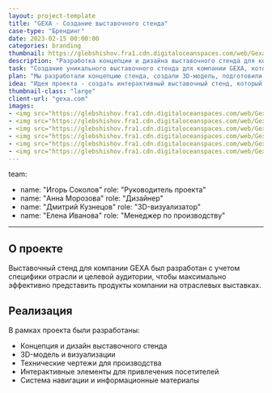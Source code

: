 ```yaml
---
layout: project-template
title: "GEXA - Создание выставочного стенда"
case-type: "Брендинг"
date: 2023-02-15 00:00:00
categories: branding
thumbnail: https://glebshishov.fra1.cdn.digitaloceanspaces.com/web/Gexa/gexa-thumbnail.webp
description: "Разработка концепции и дизайна выставочного стенда для компании GEXA, отражающего инновационный характер бренда и привлекающего внимание посетителей."
task: "Создание уникального выставочного стенда для компании GEXA, который будет выделяться среди конкурентов, привлекать целевую аудиторию и эффективно представлять продукты компании."
plan: "Мы разработали концепцию стенда, создали 3D-модель, подготовили технические чертежи и контролировали процесс производства и монтажа."
idea: "Идея проекта - создать интерактивный выставочный стенд, который станет не просто местом презентации продуктов, но и запоминающимся брендированным пространством."
thumbnail-class: "large"
client-url: "gexa.com"
images:
- <img src="https://glebshishov.fra1.cdn.digitaloceanspaces.com/web/Gexa/gexa-01.webp" class="project-img-parameters img-size-full" alt="gexa-01">
- <img src="https://glebshishov.fra1.cdn.digitaloceanspaces.com/web/Gexa/gexa-02.webp" class="project-img-parameters img-size-full" alt="gexa-02">
- <img src="https://glebshishov.fra1.cdn.digitaloceanspaces.com/web/Gexa/gexa-03.webp" class="project-img-parameters img-size-half" alt="gexa-03">
- <img src="https://glebshishov.fra1.cdn.digitaloceanspaces.com/web/Gexa/gexa-04.webp" class="project-img-parameters img-size-half" alt="gexa-04">
- <img src="https://glebshishov.fra1.cdn.digitaloceanspaces.com/web/Gexa/gexa-05.webp" class="project-img-parameters img-size-full" alt="gexa-05">
- <img src="https://glebshishov.fra1.cdn.digitaloceanspaces.com/web/Gexa/gexa-06.webp" class="project-img-parameters img-size-full" alt="gexa-06">
---
```

team:
  - name: "Игорь Соколов"
    role: "Руководитель проекта"
  - name: "Анна Морозова"
    role: "Дизайнер"
  - name: "Дмитрий Кузнецов"
    role: "3D-визуализатор"
  - name: "Елена Иванова"
    role: "Менеджер по производству"
---

## О проекте

Выставочный стенд для компании GEXA был разработан с учетом специфики отрасли и целевой аудитории, чтобы максимально эффективно представить продукты компании на отраслевых выставках.

## Реализация

В рамках проекта были разработаны:
- Концепция и дизайн выставочного стенда
- 3D-модель и визуализации
- Технические чертежи для производства
- Интерактивные элементы для привлечения посетителей
- Система навигации и информационные материалы
